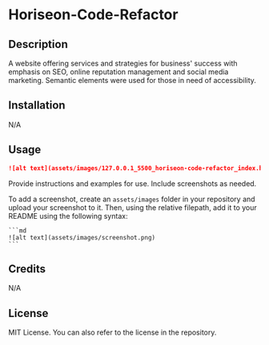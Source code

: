 # Horiseon-Code-Refactor

## Description

A website offering services and strategies for business' success with emphasis on SEO, online reputation management and social media marketing. 
Semantic elements were used for those in need of accessibility.

## Installation

N/A

## Usage

```md
![alt text](assets/images/127.0.0.1_5500_horiseon-code-refactor_index.html.png)
```

Provide instructions and examples for use. Include screenshots as needed.

To add a screenshot, create an `assets/images` folder in your repository and upload your screenshot to it. Then, using the relative filepath, add it to your README using the following syntax:

    ```md
    ![alt text](assets/images/screenshot.png)
    ```

## Credits

N/A

## License

MIT License. You can also refer to the license in the repository.